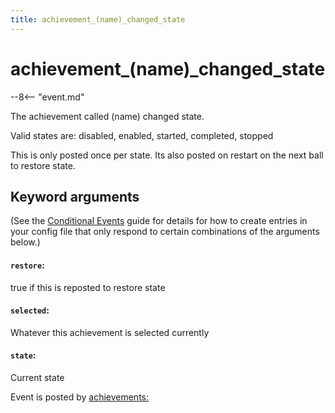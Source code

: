 ```yaml
---
title: achievement_(name)_changed_state
---
```


# achievement_(name)\_changed_state


--8<-- "event.md"

The achievement called (name) changed state.

Valid states are: disabled, enabled, started, completed, stopped

This is only posted once per state. Its also posted on restart on the
next ball to restore state.

## Keyword arguments

(See the [Conditional Events](overview/conditional.md)
guide for details for how to create entries in your config file that
only respond to certain combinations of the arguments below.)

#### `restore`:

true if this is reposted to restore state

#### `selected`:

Whatever this achievement is selected currently

#### `state`:

Current state

Event is posted by [achievements:](../config/achievements.md)
